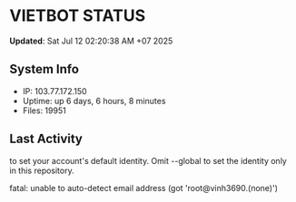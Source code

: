 # VIETBOT STATUS
**Updated**: Sat Jul 12 02:20:38 AM +07 2025

## System Info
- IP: 103.77.172.150
- Uptime: up 6 days, 6 hours, 8 minutes
- Files: 19951

## Last Activity

to set your account's default identity.
Omit --global to set the identity only in this repository.

fatal: unable to auto-detect email address (got 'root@vinh3690.(none)')
